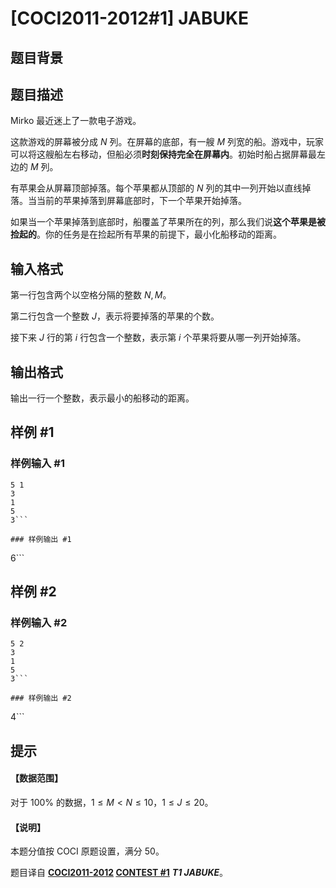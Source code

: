 # [COCI2011-2012#1] JABUKE

## 题目背景



## 题目描述

Mirko 最近迷上了一款电子游戏。

这款游戏的屏幕被分成 $N$ 列。在屏幕的底部，有一艘 $M$ 列宽的船。游戏中，玩家可以将这艘船左右移动，但船必须**时刻保持完全在屏幕内**。初始时船占据屏幕最左边的 $M$ 列。

有苹果会从屏幕顶部掉落。每个苹果都从顶部的 $N$ 列的其中一列开始以直线掉落。当当前的苹果掉落到屏幕底部时，下一个苹果开始掉落。

如果当一个苹果掉落到底部时，船覆盖了苹果所在的列，那么我们说**这个苹果是被捡起的**。你的任务是在捡起所有苹果的前提下，最小化船移动的距离。

## 输入格式

第一行包含两个以空格分隔的整数 $N,M$。

第二行包含一个整数 $J$，表示将要掉落的苹果的个数。

接下来 $J$ 行的第 $i$ 行包含一个整数，表示第 $i$ 个苹果将要从哪一列开始掉落。

## 输出格式

输出一行一个整数，表示最小的船移动的距离。

## 样例 #1

### 样例输入 #1
```
5 1
3
1
5
3```

### 样例输出 #1

```
6```

## 样例 #2

### 样例输入 #2
```
5 2
3
1
5
3```

### 样例输出 #2

```
4```

## 提示

#### 【数据范围】

对于 $100\%$ 的数据，$1 \le M < N \le 10$，$1 \le J \le 20$。

#### 【说明】

本题分值按 COCI 原题设置，满分 $50$。

题目译自 **[COCI2011-2012](https://hsin.hr/coci/archive/2011_2012/) [CONTEST #1](https://hsin.hr/coci/archive/2011_2012/contest1_tasks.pdf)** ___T1 JABUKE___。
